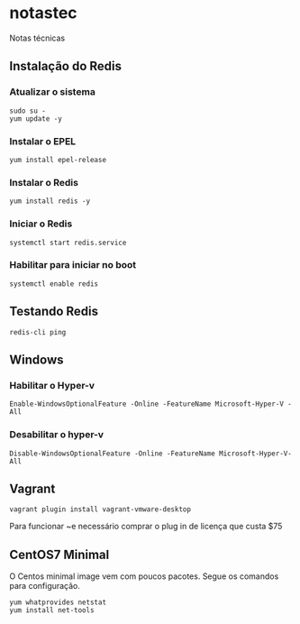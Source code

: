 # notastec
Notas técnicas

## Instalação do Redis


### Atualizar o sistema

```
sudo su -
yum update -y
```

### Instalar o EPEL

```
yum install epel-release

```

### Instalar o Redis

```
yum install redis -y
``` 

### Iniciar o Redis

```
systemctl start redis.service
```

### Habilitar para iniciar no boot

```
systemctl enable redis
```

## Testando Redis

```
redis-cli ping

```

## Windows
### Habilitar o Hyper-v

```
Enable-WindowsOptionalFeature -Online -FeatureName Microsoft-Hyper-V -All
```

### Desabilitar o hyper-v

```
Disable-WindowsOptionalFeature -Online -FeatureName Microsoft-Hyper-V-All
```

## Vagrant

```
vagrant plugin install vagrant-vmware-desktop
```
Para funcionar ~e necessário comprar o plug in de licença que custa $75

## CentOS7 Minimal
O Centos minimal image vem com poucos pacotes. Segue os comandos para configuração.

```
yum whatprovides netstat
yum install net-tools
```
